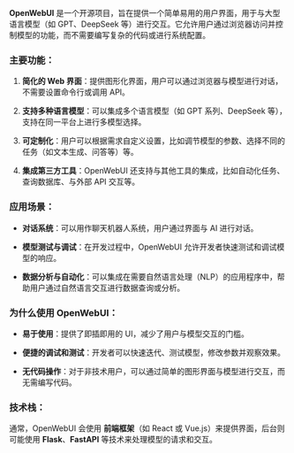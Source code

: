 **OpenWebUI** 是一个开源项目，旨在提供一个简单易用的用户界面，用于与大型语言模型（如 GPT、DeepSeek 等）进行交互。它允许用户通过浏览器访问并控制模型的功能，而不需要编写复杂的代码或进行系统配置。

### **主要功能**：

1. **简化的 Web 界面**：提供图形化界面，用户可以通过浏览器与模型进行对话，不需要设置命令行或调用 API。
    
2. **支持多种语言模型**：可以集成多个语言模型（如 GPT 系列、DeepSeek 等），支持在同一平台上进行多模型选择。
    
3. **可定制化**：用户可以根据需求自定义设置，比如调节模型的参数、选择不同的任务（如文本生成、问答等）等。
    
4. **集成第三方工具**：OpenWebUI 还支持与其他工具的集成，比如自动化任务、查询数据库、与外部 API 交互等。
    

### **应用场景**：

- **对话系统**：可以用作聊天机器人系统，用户通过界面与 AI 进行对话。
    
- **模型测试与调试**：在开发过程中，OpenWebUI 允许开发者快速测试和调试模型的响应。
    
- **数据分析与自动化**：可以集成在需要自然语言处理（NLP）的应用程序中，帮助用户通过自然语言交互进行数据查询或分析。
    

### **为什么使用 OpenWebUI**：

- **易于使用**：提供了即插即用的 UI，减少了用户与模型交互的门槛。
    
- **便捷的调试和测试**：开发者可以快速迭代、测试模型，修改参数并观察效果。
    
- **无代码操作**：对于非技术用户，可以通过简单的图形界面与模型进行交互，而无需编写代码。
    

### **技术栈**：

通常，OpenWebUI 会使用 **前端框架**（如 React 或 Vue.js）来提供界面，后台则可能使用 **Flask**、**FastAPI** 等技术来处理模型的请求和交互。